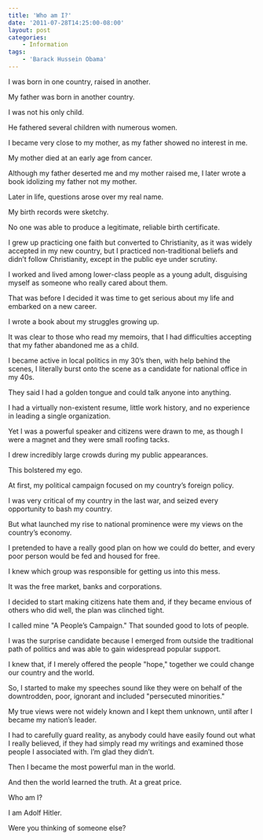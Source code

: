 ```yaml
---
title: 'Who am I?'
date: '2011-07-28T14:25:00-08:00'
layout: post
categories:
    - Information
tags:
    - 'Barack Hussein Obama'
---
```


I was born in one country, raised in another.

My father was born in another country.  
  
I was not his only child.

He fathered several children with numerous women.

I became very close to my mother, as my father showed no interest in me.

My mother died at an early age from cancer.

Although my father deserted me and my mother raised me, I later wrote a book idolizing my father not my mother.

Later in life, questions arose over my real name.

My birth records were sketchy.

No one was able to produce a legitimate, reliable birth certificate.

I grew up practicing one faith but converted to Christianity, as it was widely accepted in my new country, but I practiced non-traditional beliefs and didn’t follow Christianity, except in the public eye under scrutiny.

I worked and lived among lower-class people as a young adult, disguising myself as someone who really cared about them.

That was before I decided it was time to get serious about my life and embarked on a new career.

I wrote a book about my struggles growing up.

It was clear to those who read my memoirs, that I had difficulties accepting that my father abandoned me as a child.

I became active in local politics in my 30’s then, with help behind the scenes, I literally burst onto the scene as a candidate for national office in my 40s.

They said I had a golden tongue and could talk anyone into anything.

I had a virtually non-existent resume, little work history, and no experience in leading a single organization.

Yet I was a powerful speaker and citizens were drawn to me, as though I were a magnet and they were small roofing tacks.

I drew incredibly large crowds during my public appearances.

This bolstered my ego.

At first, my political campaign focused on my country’s foreign policy.

I was very critical of my country in the last war, and seized every opportunity to bash my country.

But what launched my rise to national prominence were my views on the country’s economy.

I pretended to have a really good plan on how we could do better, and every poor person would be fed and housed for free.

I knew which group was responsible for getting us into this mess.

It was the free market, banks and corporations.

I decided to start making citizens hate them and, if they became envious of others who did well, the plan was clinched tight.

I called mine "A People’s Campaign." That sounded good to lots of people.

I was the surprise candidate because I emerged from outside the traditional path of politics and was able to gain widespread popular support.

I knew that, if I merely offered the people "hope," together we could change our country and the world.

So, I started to make my speeches sound like they were on behalf of the downtrodden, poor, ignorant and included "persecuted minorities."

My true views were not widely known and I kept them unknown, until after I became my nation’s leader.

I had to carefully guard reality, as anybody could have easily found out what I really believed, if they had simply read my writings and examined those people I associated with. I’m glad they didn’t.

Then I became the most powerful man in the world.

And then the world learned the truth. At a great price.

Who am I?

I am Adolf Hitler.

Were you thinking of someone else?